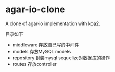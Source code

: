 # agar-io-clone
A clone of agar-io implementation with koa2.

目录如下
- middleware    存放自己写的中间件
- models        存放MySQL models
- repository    封装mysql sequelize对数据库的操作
- routes        存放controller


